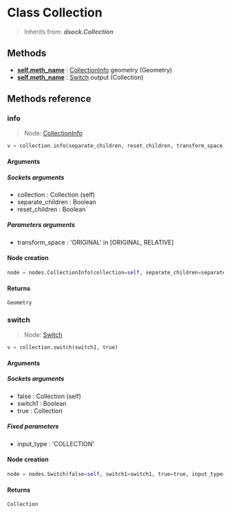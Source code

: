 
# Class Collection

> Inherits from: ***dsock.Collection***

## Methods



- [**self.meth_name**](#info) : [CollectionInfo](../nodes/CollectionInfo.md) geometry (Geometry)
- [**self.meth_name**](#switch) : [Switch](../nodes/Switch.md) output (Collection)



## Methods reference


### info

> Node: [CollectionInfo](../nodes/{self.node_name}.md)

```python
v = collection.info(separate_children, reset_children, transform_space)
```


#### Arguments


##### Sockets arguments



- collection : Collection (self)
- separate_children : Boolean
- reset_children : Boolean



##### Parameters arguments



- transform_space : 'ORIGINAL' in [ORIGINAL, RELATIVE]



#### Node creation


```python
node = nodes.CollectionInfo(collection=self, separate_children=separate_children, reset_children=reset_children, transform_space=transform_space)
```


#### Returns

    Geometry

### switch

> Node: [Switch](../nodes/{self.node_name}.md)

```python
v = collection.switch(switch1, true)
```


#### Arguments


##### Sockets arguments



- false : Collection (self)
- switch1 : Boolean
- true : Collection



##### Fixed parameters



- input_type : 'COLLECTION'



#### Node creation


```python
node = nodes.Switch(false=self, switch1=switch1, true=true, input_type='COLLECTION')
```


#### Returns

    Collection
